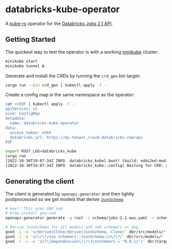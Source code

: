 # databricks-kube-operator

A [kube-rs](https://kube.rs/) operator for the [Databricks Jobs 2.1 API](https://docs.databricks.com/dev-tools/api/latest/jobs.html).

## Getting Started

The quickest way to test the operator is with a working [minikube](https://minikube.sigs.k8s.io/docs/start/) cluster:

```bash
minikube start
minikube tunnel &
```

Generate and install the CRDs by running the `crd_gen` bin target:
```bash
cargo run --bin crd_gen | kubectl apply -f -
```

Create a config map in the same namespace as the operator:
```bash
cat <<EOF | kubectl apply -f -
apiVersion: v1
kind: ConfigMap
metadata:
  name: databricks-kube-operator
data:
  access_token: shhh
  databricks_url: https://my-tenant.cloud.databricks.com/api
EOF
```

```bash
export RUST_LOG=databricks_kube
cargo run
[2022-10-30T19:07:34Z INFO  databricks_kube] boot! (build: ed4c2ed-modified)
[2022-10-30T19:07:34Z INFO  databricks_kube::config] Waiting for CRD: databricksjobs.com.dstancu
```

## Generating the client

The client is generated by `openapi-generator` and then lightly postprocessed so we get models that derive [`JsonSchema`](https://github.com/GREsau/schemars#basic-usage)

```bash
# Hey!! This uses GNU sed
# brew install gnu-sed
openapi-generator generate -g rust -i schema/jobs-2.1-aws.yaml -c schema/openapi-generator.yaml -o dbr

# Derive JsonSchema for all models and add schemars as dep
gsed -i -e 's/derive(Clone/derive(JsonSchema, Clone/' dbr/src/models/*
gsed -i -e 's/\/\*/use schemars::JsonSchema;\n\/\*/' dbr/src/models/*
gsed -r -i -e 's/(\[dependencies\])/\1\nschemars = "0.8.11"/' dbr/Cargo.toml
```